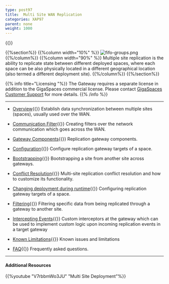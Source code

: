 ```yaml
---
type: post97
title:  Multi Site WAN Replication
categories: XAP97
parent: none
weight: 1000
---
```




{{<wbr>}}

{{%section%}}
{{%column width="10%" %}}
![fifo-groups.png](/attachment_files/subject/multisite.png)
{{%/column%}}
{{%column width="90%" %}}
Multiple site replication is the ability to replicate state between different deployed spaces, where each space can be also physically located in a different geographical location (also termed a different deployment site).
{{%/column%}}
{{%/section%}}

{{% info title="Licensing "%}}
The Gateway requires a separate license in addition to the GigaSpaces commercial license. Please contact [GigaSpaces Customer Support](http://www.gigaspaces.com/content/customer-support-services) for more details.
{{% /info %}}


<hr/>

- [Overview](./multi-site-replication-over-the-wan.html){{<wbr>}}
Establish data synchronization between multiple sites (spaces), usually used over the WAN.

- [Communication Filter](./communication-filter-over-the-wan.html){{<wbr>}}
Creating filters over the network communication which goes across the WAN.

- [Gateway Components](./replication-gateway-components.html){{<wbr>}}
Replication gateway components.

- [Configuration](./configuring-space-gateway-targets.html){{<wbr>}}
Configure replication gateway targets of a space.

- [Bootstrapping](./replication-gateway-bootstrapping-process.html){{<wbr>}}
Bootstrapping a site from another site across gateways.

- [Conflict Resolution](./multi-site-conflict-resolution.html){{<wbr>}}
Multi-site replication conflict resolution and how to customize its functionality.

- [Changing deployment during runtime](./changing-multi-site-deployment-during-runtime.html){{<wbr>}}
Configuring replication gateway targets of a space.

- [Filtering](./replication-gateway-filtering.html){{<wbr>}}
Filtering specific data from being replicated through a gateway to another site.

- [Intercepting Events](./intercepting-replication-events-at-the-gateway.html){{<wbr>}}
Custom interceptors at the gateway which can be used to implement custom logic upon incoming replication events in a target gateway

- [Known Limitations](./multi-site-replication-limitations.html){{<wbr>}}
Known issues and limitations

- [FAQ](/faq/multi-site-replication-over-the-wan-faq.html){{<wbr>}}
Frequently asked questions.

<hr/>

#### Additional Resources
{{%youtube "V7rbbmWo3JU"  "Multi Site Deployment"%}}








